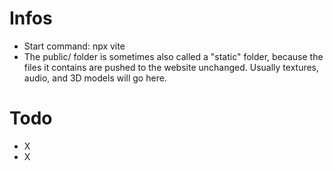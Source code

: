 # Infos
- Start command: npx vite
- The public/ folder is sometimes also called a "static" folder, because the files it contains are pushed to the website unchanged. Usually textures, audio, and 3D models will go here.


# Todo
- X
- X


